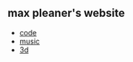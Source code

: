 ## max pleaner's website

- [code]('./pages/code.md')
- [music]('./pages/music.md')
- [3d]('./pages/3d.md')